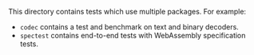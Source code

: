 This directory contains tests which use multiple packages. For example:
- `codec` contains a test and benchmark on text and binary decoders.
- `spectest` contains end-to-end tests with WebAssembly specification tests.
